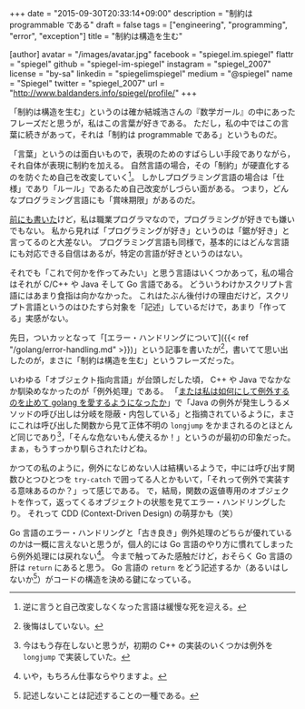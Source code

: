 +++
date = "2015-09-30T20:33:14+09:00"
description = "制約は programmable である"
draft = false
tags = ["engineering", "programming", "error", "exception"]
title = "制約は構造を生む"

[author]
  avatar = "/images/avatar.jpg"
  facebook = "spiegel.im.spiegel"
  flattr = "spiegel"
  github = "spiegel-im-spiegel"
  instagram = "spiegel_2007"
  license = "by-sa"
  linkedin = "spiegelimspiegel"
  medium = "@spiegel"
  name = "Spiegel"
  twitter = "spiegel_2007"
  url = "http://www.baldanders.info/spiegel/profile/"
+++

「制約は構造を生む」というのは確か結城浩さんの『数学ガール』の中にあったフレーズだと思うが，私はこの言葉が好きである。
ただし，私の中ではこの言葉に続きがあって，それは「制約は programmable である」というものだ。

「言葉」というのは面白いもので，表現のためのすばらしい手段でありながら，それ自体が表現に制約を加える。
自然言語の場合，その「制約」が硬直化するのを防ぐため自己を改変していく[^1]。
しかしプログラミング言語の場合は「仕様」であり「ルール」であるため自己改変がしづらい面がある。
つまり，どんなプログラミング言語にも「賞味期限」があるのだ。

[^1]: 逆に言うと自己改変しなくなった言語は緩慢な死を迎える。

[前にも書いた](http://www.baldanders.info/spiegel/log2/000529.shtml)けど，私は職業プログラマなので，プログラミングが好きでも嫌いでもない。
私から見れば「プログラミングが好き」というのは「鋸が好き」と言ってるのと大差ない。
プログラミング言語も同様で，基本的にはどんな言語にも対応できる自信はあるが，特定の言語が好きというのはない。

それでも「これで何かを作ってみたい」と思う言語はいくつかあって，私の場合はそれが C/C++ や Java そして Go 言語である。
どういうわけかスクリプト言語にはあまり食指は向かなかった。
これはたぶん後付けの理由だけど，スクリプト言語というのはひたすら対象を「記述」しているだけで，あまり「作ってる」実感がない。

先日，ついカッとなって「[エラー・ハンドリングについて]({{< ref "/golang/error-handling.md" >}})」という記事を書いたが[^a]，書いてて思い出したのが，まさに「制約は構造を生む」というフレーズだった。

[^a]: 後悔はしていない。

いわゆる「オブジェクト指向言語」が台頭しだした頃， C++ や Java でなかなか馴染めなかったのが「例外処理」である。
「[または私は如何にして例外するのを止めて golang を愛するようになったか](http://www.kaoriya.net/blog/2014/04/17/)」で「Java の例外が発生しうるメソッドの呼び出しは分岐を隠蔽・内包している」と指摘されているように，まさにこれは呼び出した関数から見て正体不明の `longjump` をかまされるのとほとんど同じであり[^b]，「そんな危ないもん使えるか！」というのが最初の印象だった。
まぁ，もうすっかり馴らされたけどね。

[^b]: 今はもう存在しないと思うが，初期の C++ の実装のいくつかは例外を `longjump` で実装していた。

かつての私のように，例外になじめない人は結構いるようで，中には呼び出す関数ひとつひとつを `try-catch` で囲ってる人とかもいて，「それって例外で実装する意味あるのか？」って感じである。
で，結局，関数の返値専用のオブジェクトを作って，返ってくるオブジェクトの状態を見てエラー・ハンドリングしたり。
それって CDD (Context-Driven Design) の萌芽かも（笑）

Go 言語のエラー・ハンドリングと「古き良き」例外処理のどちらが優れているのかは一概に言えないと思うが，個人的には Go 言語のやり方に慣れてしまったら例外処理には戻れない[^c]。
今まで触ってみた感触だけど，おそらく Go 言語の肝は `return` にあると思う。
Go 言語の `return` をどう記述するか（あるいはしないか[^d]）がコードの構造を決める鍵になっている。

[^c]: いや，もちろん仕事ならやりますよ。
[^d]: 記述しないことは記述することの一種である。
